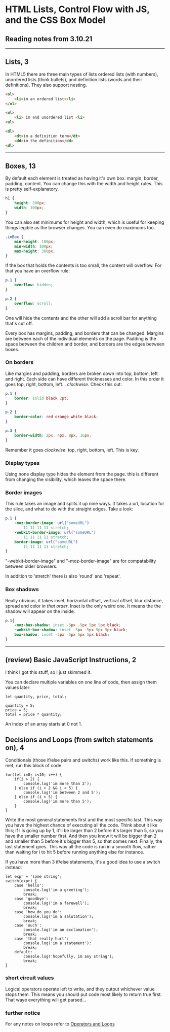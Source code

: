 # HTML Lists, Control Flow with JS, and the CSS Box Model

## Reading notes from 3.10.21

----

## Lists, 3

In HTML5 there are three main types of lists ordered lists (with numbers), unordered lists (think bullets), and definition lists (words and their definitions). They also support nesting.

````HTML
<ol>
    <li>im an ordered list</li>
</ol>

<ul>
    <li> im and unordered list <li>
<ul>

<dl>
    <dt>im a definition term</dt>
    <dd>im the definition</dd>
<dl>
````

----

## Boxes, 13

By default each element is treated as having it's own box: margin, border, padding, content. You can change this with the width and height rules. This is pretty self-explanatory.

````CSS
h1 {
    height: 300px;
    width: 300px;
}
````

You can also set minimums for height and width, which is useful for keeping things legible as the browser changes. You can even do maximums too.

````CSS
.imBox {
    min-height: 100px;
    min-width: 100px;
    max-height: 300px;
}
````

If the box that holds the contents is too small, the content will overflow. For that you have an overflow rule:

````CSS
p.1 {
    overflow: hidden;
}

p.2 {
    overflow: scroll;
}
````

One will hide the contents and the other will add a scroll bar for anything that's cut off.

Every box has margins, padding, and borders that can be changed. Margins are between each of the individual elements on the page. Padding is the space between the children and border, and borders are the edges between boxes.

### On borders

Like margins and padding, borders are broken down into top, bottom, left and right. Each side can have different thicknesses and color. In this order it goes top, right, bottom, left... *clockwise*. Check this out:

````CSS
p.1 {
    border: solid black 2pt;
}

p.2 {
    border-color: red orange white black;
}

p.3 {
    border-width: 2px, 4px, 8px, 16px;
}
````

Remember it goes *clockwise*: top, right, bottom, left. This is key.

### Display types

Using none display type hides the element from the page. this is different from changing the visibility, which leaves the space there. 

### Border images

This rule takes an image and splits it up nine ways. It takes a url, location for the slice, and what to do with the straight edges. Take a look:

````CSS
p.1 {
    -moz-border-image: url("someURL")
        11 11 11 11 stretch;
    -webkit-border-image: url("someURL")
        11 11 11 11 stretch;
    border-image: url("someURL") 
        11 11 11 11 stretch;
}
````

"-webkit-border-image" and "-moz-border-image" are for compatability between older browsers. 

In addition to 'stretch' there is also 'round' and 'repeat'.

### Box shadows

Really obvious, it takes  inset, horizontal offset, vertical offset, blur distance, spread and color *in that order*. Inset is the only weird one. It means the the shadow will appear on the inside.

````CSS
p.1{
    -moz-box-shadow: inset -5px -5px 5px 5px black;
    -webkit-box-shadow: inset -5px -5px 5px 5px black;
    box-shadow: inset -5px -5px 5px 5px black;
}
````

----

## (review) Basic JavaScript Instructions, 2

I think I got this stuff, so I just skimmed it.

You can declare multiple variables on one line of code, then assign them values later:

````JS
let quantity, price, total;

quantity = 5;
price = 5;
total = price * quantity;
````

An index of an array starts at 0 not 1.

## Decisions and Loops (from switch statements on), 4

Conditionals (those if/else pairs and switchs) work like this. If something is met, run this block of code.

````JS
for(let i=0; i<10; i++) {
    if(i > 2) {
        console.log('im more than 2');
    } else if (i > 2 && i < 5) {
        console.log('im between 2 and 5');
    } else if (i > 5) {
        console.log('im more than 5');
    }
}
````

Write the most general statements first and the most specific last. This way you have the highest chance of executing all the code. Think about it like this; if i is going up by 1, it'll be larger than 2 before it's larger than 5, so you have the smaller number first. And then you know it will be bigger than 2 and smaller than 5 before it's bigger than 5, so that comes next. Finally, the last statement goes. This way all the code is run in a smooth flow, rather than waiting for i to hit 5 before running anything else for instance.

If you have more than 3 if/else statements, it's a good idea to use a switch instead:

````JS
let expr = 'some string';
switch(expr) {
    case 'hello':
        console.log('im a greeting');
        break;
    case 'goodbye':
        console.log('im a farewell');
        break;
    case 'how do you do':
        console.log('im a salutation');
        break;
    case 'ouch':
        console.log('im an exclamation');
        break;
    case 'that really hurt':
        console.log('im a statement'):
        break;
    default: 
        console.log('hopefully, im any string');
        break;
}
````

### short circuit values

Logical operators operate left to write, and they output whichever value stops them. This means you should put code most likely to return true first. That waye everything will get parsed...

### further notice

For any notes on loops refer to [Operators and Loops](08.md)